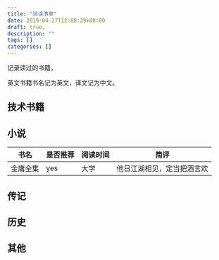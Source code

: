 ```yaml
---
title: "阅读清单"
date: 2019-04-27T12:08:29+08:00
draft: true,
description: ""
tags: []
categories: []
---
```


记录读过的书籍。

英文书籍书名记为英文，译文记为中文。

<!--more-->

## 技术书籍

## 小说

| 书名     | 是否推荐 | 阅读时间 | 简评                       |
| -------- | -------- | -------- | -------------------------- |
| 金庸全集 | yes      | 大学     | 他日江湖相见，定当把酒言欢 |

## 传记

## 历史

## 其他
